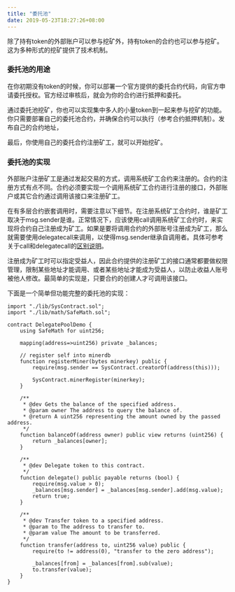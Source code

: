 ```yaml
---
title: "委托池"
date: 2019-05-23T18:27:26+08:00
---
```


除了持有token的外部账户可以参与挖矿外，持有token的合约也可以参与挖矿。这为多种形式的挖矿提供了技术机制。

### 委托池的用途

在你初期没有token的时候，你可以部署一个官方提供的委托合约代码，向官方申请委托授权。官方经过审核后，就会为你的合约进行抵押和委托。

通过委托池挖矿，你也可以实现集中多人的小量token到一起来参与挖矿的功能。你只需要部署自己的委托池合约，并确保合约可以执行（参考合约抵押机制）。发布自己的合约地址，

最后，你使用自己的委托合约注册矿工，就可以开始挖矿。

### 委托池的实现

外部账户注册矿工是通过发起交易的方式，调用系统矿工合约来注册的。合约的注册方式有点不同。合约必须要实现一个调用系统矿工合约进行注册的接口，外部账户或其它合约通过调用该接口来注册矿工。

在有多层合约嵌套调用时，需要注意以下细节。在注册系统矿工合约时，谁是矿工取决于msg.sender是谁。正常情况下，应该使用call调用系统矿工合约时，来实现将合约自己注册成为矿工。如果是要将调用合约的外部账号注册成为矿工，那么就需要使用delegatecall来调用，以使得msg.sender继承自调用者。具体可参考关于call和delegatecall的[区别说明](https://ethereum.stackexchange.com/questions/3667/difference-between-call-callcode-and-delegatecall)。

注册成为矿工时可以指定受益人，因此合约提供的注册矿工的接口通常都要做权限管理，限制某些地址才能调用、或者某些地址才能成为受益人，以防止收益人账号被他人修改。最简单的实现是，只要合约的创建人才可调用该接口。

下面是一个简单但功能完整的委托池的实现：

```solidity
import "./lib/SysContract.sol";
import "./lib/math/SafeMath.sol";

contract DelegatePoolDemo {
    using SafeMath for uint256;

    mapping(address=>uint256) private _balances;

    // register self into minerdb
    function registerMiner(bytes minerkey) public {
        require(msg.sender == SysContract.creatorOf(address(this)));
        
        SysContract.minerRegister(minerkey);
    }
    
    /**
     * @dev Gets the balance of the specified address.
     * @param owner The address to query the balance of.
     * @return A uint256 representing the amount owned by the passed address.
     */
    function balanceOf(address owner) public view returns (uint256) {
        return _balances[owner];
    }
    
    /**
     * @dev Delegate token to this contract.
     */
    function delegate() public payable returns (bool) {
        require(msg.value > 0);
        _balances[msg.sender] = _balances[msg.sender].add(msg.value);
        return true;
    }
    
    /**
     * @dev Transfer token to a specified address.
     * @param to The address to transfer to.
     * @param value The amount to be transferred.
     */
    function transfer(address to, uint256 value) public {
        require(to != address(0), "transfer to the zero address");

        _balances[from] = _balances[from].sub(value);
        to.transfer(value);
    }
}

```



